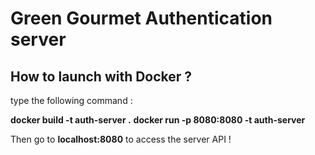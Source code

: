 # Green Gourmet Authentication server 

## How to launch with Docker ?

type the following command :

**docker build -t auth-server .**
**docker run -p 8080:8080 -t auth-server**

Then go to **localhost:8080** to access the server API !
